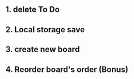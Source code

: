 ## 1. delete To Do

## 2. Local storage save

## 3. create new board

## 4. Reorder board's order (Bonus)
